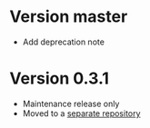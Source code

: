 # Version master

- Add deprecation note

# Version 0.3.1

- Maintenance release only
- Moved to a [separate repository](https://github.com/crossterm-rs/crossterm-utils)
